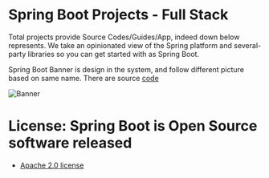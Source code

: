 #                                           Spring Boot Projects - Full Stack
   Total projects provide Source Codes/Guides/App, indeed down below represents. We take an opinionated view of the Spring platform and several-party libraries so you can get started with as Spring Boot.
   
   Spring Boot Banner is design in the system, and follow different picture based on same name.  There are source [code](https://github.com/Urunov/SpringBoot-Projects-FullStack/tree/master/Part-1%20Spring%20Boot%20Basic%20Fund%20Projects/SpringBootSourceCode/SpringBanner) 

![Banner](https://user-images.githubusercontent.com/11626327/82425115-0e72ed80-9ac1-11ea-9e61-d4465e2f58d1.JPG)
   
   
   

# License: Spring Boot is Open Source software released 
  * [ Apache 2.0 license ](http://www.apache.org/licenses/LICENSE-2.0.html)
  
#   
